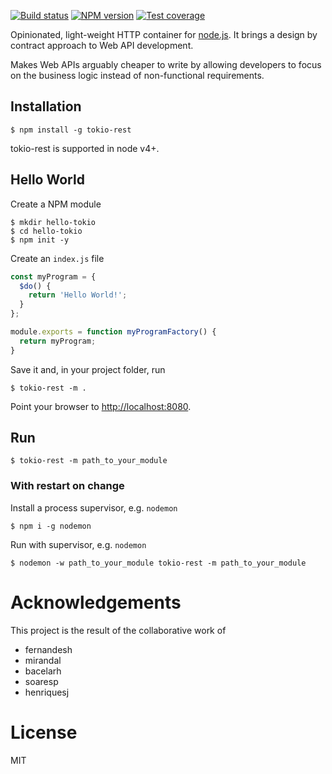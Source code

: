  [![Build status][travis-image]][travis-url]
  [![NPM version][npm-image]][npm-url]
  [![Test coverage][coveralls-image]][coveralls-url]

  Opinionated, light-weight HTTP container for [node.js](https://nodejs.org/).
  It brings a design by contract approach to Web API development.

  Makes Web APIs arguably cheaper to write by allowing developers to focus on
  the business logic instead of non-functional requirements.

## Installation

```
$ npm install -g tokio-rest
```

  tokio-rest is supported in node v4+.

## Hello World

Create a NPM module

```
$ mkdir hello-tokio
$ cd hello-tokio
$ npm init -y
```

Create an `index.js` file

```js
const myProgram = {
  $do() {
    return 'Hello World!';
  }
};

module.exports = function myProgramFactory() {
  return myProgram;
}
```

Save it and, in your project folder, run

```
$ tokio-rest -m .
```

Point your browser to [http://localhost:8080](http://localhost:8080).


## Run

```
$ tokio-rest -m path_to_your_module
```

### With restart on change

Install a process supervisor, e.g. `nodemon`

```
$ npm i -g nodemon
```

Run with supervisor, e.g. `nodemon`

```
$ nodemon -w path_to_your_module tokio-rest -m path_to_your_module
```

# Acknowledgements

This project is the result of the collaborative work of
- fernandesh
- mirandal
- bacelarh
- soaresp
- henriquesj

# License

  MIT

[npm-image]: https://img.shields.io/npm/v/tokio-rest.svg?style=flat
[npm-url]: https://www.npmjs.com/package/tokio-rest
[travis-image]: https://travis-ci.org/jorgemsrs/tokio-rest.svg?branch=master
[travis-url]: https://travis-ci.org/jorgemsrs/tokio-rest
[coveralls-image]: https://coveralls.io/repos/github/jorgemsrs/tokio-rest/badge.svg?branch=master
[coveralls-url]: https://coveralls.io/github/jorgemsrs/tokio-rest?branch=master
